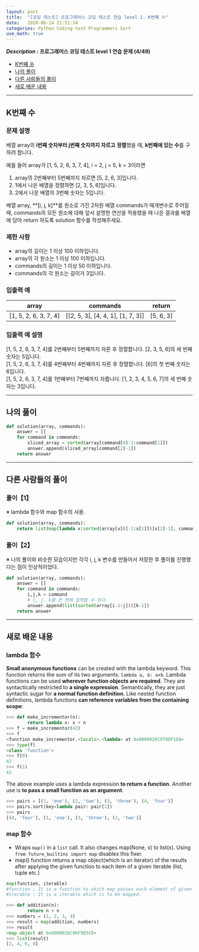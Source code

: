 ```yaml
---
layout: post
title:  "[코딩 테스트] 프로그래머스 코딩 테스트 연습 level 1. K번째 수"
date:   2020-06-14 21:51:34 
categories: Python Coding-test Programmers Sort
use_math: true
---
```


**_Description_ : 프로그래머스 코딩 테스트 level 1 연습 문제 (4/49)**

* [K번째 수](#problem-description)
* [나의 풀이](#my-solution)
* [다른 사람들의 풀이](#problem-solution)
* [새로 배운 내용](#deep)

***

## K번째 수 <a id="problem-description"></a>

### 문제 설명

배열 array의 **i번째 숫자부터 j번째 숫자까지 자르고** **정렬**했을 때, **k번째에 있는 수**를 구하려 합니다.

예를 들어 array가 [1, 5, 2, 6, 3, 7, 4], i = 2, j = 5, k = 3이라면

1.  array의 2번째부터 5번째까지 자르면 [5, 2, 6, 3]입니다.
2.  1에서 나온 배열을 정렬하면 [2, 3, 5, 6]입니다.
3.  2에서 나온 배열의 3번째 숫자는 5입니다.

배열 array, **[i, j, k]**를 원소로 가진 2차원 배열 commands가 매개변수로 주어질 때, commands의 모든 원소에 대해 앞서 설명한 연산을 적용했을 때 나온 결과를 배열에 담아 return 하도록 solution 함수를 작성해주세요.

### 제한 사항
* array의 길이는 1 이상 100 이하입니다.
* array의 각 원소는 1 이상 100 이하입니다.
* commands의 길이는 1 이상 50 이하입니다. 
* commands의 각 원소는 길이가 3입니다.

### 입출력 예
| array | commands | return |
| ----- | -------- | ------ |
| [1, 5, 2, 6, 3, 7, 4] | [[2, 5, 3], [4, 4, 1], [1, 7, 3]] | [5, 6, 3] |

### 입출력 예 설명
[1, 5, 2, 6, 3, 7, 4]를 2번째부터 5번째까지 자른 후 정렬합니다. [2, 3, 5, 6]의 세 번째 숫자는 5입니다.  
[1, 5, 2, 6, 3, 7, 4]를 4번째부터 4번째까지 자른 후 정렬합니다. [6]의 첫 번째 숫자는 6입니다.  
[1, 5, 2, 6, 3, 7, 4]를 1번째부터 7번째까지 자릅니다. [1, 2, 3, 4, 5, 6, 7]의 세 번째 숫자는 3입니다.

***

## 나의 풀이 <a id="my-solution"></a>

```python
def solution(array, commands):
    answer = []
    for command in commands:
        sliced_array = sorted(array[command[0]-1:command[1]])
        answer.append(sliced_array[command[2]-1])
    return answer
```

***

## 다른 사람들의 풀이 <a id="problem-solution"></a>

### 풀이【1】
※ lambda 함수와 map 함수의 사용.
```python
def solution(array, commands):
    return list(map(lambda x:sorted(array[x[0]-1:x[1]])[x[2]-1], commands))
```

### 풀이【2】
※ 나의 풀이와 비슷한 모습이지만 각각 i, j, k 변수를 만들어서 저장한 후 풀이를 진행했다는 점이 인상적이었다.
```python
def solution(array, commands):
    answer = []
    for command in commands:
        i,j,k = command
        # i, j, k를 한 번에 입력할 수 있다.
        answer.append(list(sorted(array[i-1:j]))[k-1])
    return answer
```

***

## 새로 배운 내용 <a id='deep'></a>

### lambda 함수

**Small anonymous functions** can be created with the lambda keyword. This function returns the sum of its two arguments: `lambda a, b: a+b`. Lambda functions can be used **wherever function objects are required**. They are syntactically restricted to **a single expression**. Semantically, they are just syntactic sugar for **a normal function definition**. Like nested function definitions, lambda functions **can reference variables from the containing scope**:
```python
>>> def make_incrementor(n):
		return lambda x: x + n
>>> f = make_incrementor(42)
>>> f
<function make_incrementor.<locals>.<lambda> at 0x0000026C970DF168>
>>> type(f)
<class 'function'>
>>> f(0)
42
>>> f(1)
43
```

The above example uses a lambda expression **to return a function**. Another use is **to pass a small function as an argument**.
```python
>>> pairs = [(1, 'one'), (2, 'two'), (3, 'three'), (4, 'four')]
>>> pairs.sort(key=lambda pair: pair[1])
>>> pairs
[(4, 'four'), (1, 'one'), (3, 'three'), (2, 'two')]
```

### map 함수

* Wraps `map()` in a `list` call. It also changes map(None, x) to list(x). Using `from future_builtins import map` disables this fixer.
*  map() function returns a map object(which is an iterator) of the results after applying the given function to each item of a given iterable (list, tuple etc.)
```python
map(function, iterable)
#function : It is a function to which map passes each element of given iterable.
#iterable : It is a iterable which is to be mapped.
```
```python
>>> def addition(n):
		return n + n
>>> numbers = (1, 2, 3, 4)
>>> result = map(addition, numbers)
>>> result
<map object at 0x0000026C96F983C8>
>>> list(result)
[2, 4, 6, 8]
```
```python

```

<!--stackedit_data:
eyJoaXN0b3J5IjpbLTIxMzM3NjA4MTcsLTExMzYxMDA0ODIsMT
Y5NTc3NjgzNiwtMTkyMzIwNDIxOSwtOTAwMDMwMTA3LC0xOTA2
MzkwODk1XX0=
-->